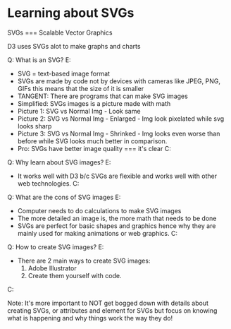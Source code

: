 # Learning about SVGs

SVGs === Scalable Vector Graphics 

D3 uses SVGs alot to make graphs and charts


Q: What is an SVG?
E: 
- SVG = text-based image format
- SVGs are made by code not by devices with cameras like JPEG, PNG, GIFs
this means that the size of it is smaller
- TANGENT: There are programs that can make SVG images
- Simplified: SVGs images is a picture made with math
- Picture 1: SVG vs Normal Img - Look same
- Picture 2: SVG vs Normal Img - Enlarged - Img look pixelated while svg looks sharp
- Picture 3: SVG vs Normal Img - Shrinked - Img looks even worse than before while SVG looks much better in comparison. 
- Pro: SVGs have better image quality === it's clear
C: 


Q: Why learn about SVG images?
E: 
- It works well with D3 b/c SVGs are flexible and works well with other web technologies. 
C:

Q: What are the cons of SVG images
E: 
- Computer needs to do calculations to make SVG images
- The more detailed an image is, the more math that needs to be done
- SVGs are perfect for basic shapes and graphics hence why they are mainly
used for making animations or web graphics. 
C:


Q: How to create SVG images?
E: 
- There are 2 main ways to create SVG images:
	1. Adobe Illustrator 
	2. Create them yourself with code.  

C:

Note: It's more important to NOT get bogged down with details about creating SVGs, or attributes and element for SVGs but focus on knowing what is happening and why things work the way they do!
